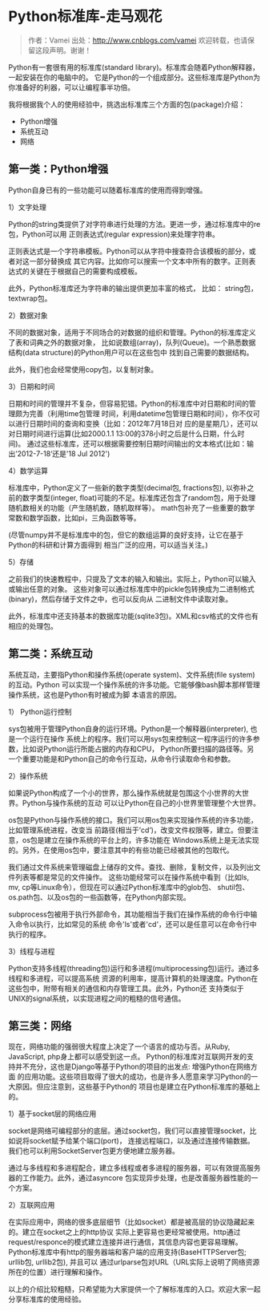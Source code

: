 # Python标准库-走马观花
> 作者：Vamei 出处：http://www.cnblogs.com/vamei 欢迎转载，也请保留这段声明。谢谢！

Python有一套很有用的标准库(standard library)。标准库会随着Python解释器，一起安装在你的电脑中的。
它是Python的一个组成部分。这些标准库是Python为你准备好的利器，可以让编程事半功倍。

我将根据我个人的使用经验中，挑选出标准库三个方面的包(package)介绍：
- Python增强
- 系统互动
- 网络

## 第一类：Python增强

Python自身已有的一些功能可以随着标准库的使用而得到增强。

1）文字处理

Python的string类提供了对字符串进行处理的方法。更进一步，通过标准库中的re包，Python可以用
正则表达式(regular expression)来处理字符串。

正则表达式是一个字符串模板。Python可以从字符中搜查符合该模板的部分，或者对这一部分替换成
其它内容。比如你可以搜索一个文本中所有的数字。正则表达式的关键在于根据自己的需要构成模板。

此外，Python标准库还为字符串的输出提供更加丰富的格式， 比如： string包，textwrap包。

2）数据对象

不同的数据对象，适用于不同场合的对数据的组织和管理。Python的标准库定义了表和词典之外的数据对象，
比如说数组(array)，队列(Queue)。一个熟悉数据结构(data structure)的Python用户可以在这些包中
找到自己需要的数据结构。

此外，我们也会经常使用copy包，以复制对象。

3）日期和时间

日期和时间的管理并不复杂，但容易犯错。Python的标准库中对日期和时间的管理颇为完善（利用time包管理
时间，利用datetime包管理日期和时间），你不仅可以进行日期时间的查询和变换（比如：2012年7月18日对
应的是星期几），还可以对日期时间进行运算(比如2000.1.1 13:00的378小时之后是什么日期，什么时间)。
通过这些标准库，还可以根据需要控制日期时间输出的文本格式(比如：输出’2012-7-18‘还是'18 Jul 2012')

4）数学运算

标准库中，Python定义了一些新的数字类型(decimal包, fractions包), 以弥补之前的数字类型(integer, 
float)可能的不足。标准库还包含了random包，用于处理随机数相关的功能（产生随机数，随机取样等）。
math包补充了一些重要的数学常数和数学函数，比如pi，三角函数等等。

(尽管numpy并不是标准库中的包，但它的数组运算的良好支持，让它在基于Python的科研和计算方面得到
相当广泛的应用，可以适当关注。)

5）存储

之前我们的快速教程中，只提及了文本的输入和输出。实际上，Python可以输入或输出任意的对象。
这些对象可以通过标准库中的pickle包转换成为二进制格式(binary)，然后存储于文件之中，也可以反向从
二进制文件中读取对象。

此外，标准库中还支持基本的数据库功能(sqlite3包)。XML和csv格式的文件也有相应的处理包。

## 第二类：系统互动

系统互动，主要指Python和操作系统(operate system)、文件系统(file system)的互动。Python
可以实现一个操作系统的许多功能。它能够像bash脚本那样管理操作系统，这也是Python有时被成为脚
本语言的原因。

1） Python运行控制

sys包被用于管理Python自身的运行环境。Python是一个解释器(interpreter), 也是一个运行在操作
系统上的程序。我们可以用sys包来控制这一程序运行的许多参数，比如说Python运行所能占据的内存和CPU， 
Python所要扫描的路径等。另一个重要功能是和Python自己的命令行互动，从命令行读取命令和参数。

2）操作系统

如果说Python构成了一个小的世界，那么操作系统就是包围这个小世界的大世界。Python与操作系统的互动
可以让Python在自己的小世界里管理整个大世界。

os包是Python与操作系统的接口。我们可以用os包来实现操作系统的许多功能，比如管理系统进程，改变当
前路径(相当于’cd‘)，改变文件权限等，建立。但要注意，os包是建立在操作系统的平台上的，许多功能在
Windows系统上是无法实现的。另外，在使用os包中，要注意其中的有些功能已经被其他的包取代。

我们通过文件系统来管理磁盘上储存的文件。查找、删除，复制文件，以及列出文件列表等都是常见的文件操作。
这些功能经常可以在操作系统中看到（比如ls, mv, cp等Linux命令），但现在可以通过Python标准库中的glob包、
shutil包、os.path包、以及os包的一些函数等，在Python内部实现。

subprocess包被用于执行外部命令，其功能相当于我们在操作系统的命令行中输入命令以执行，比如常见的系统
命令'ls'或者'cd'，还可以是任意可以在命令行中执行的程序。

3）线程与进程

Python支持多线程(threading包)运行和多进程(multiprocessing包)运行。通过多线程和多进程，可以提高系统
资源的利用率，提高计算机的处理速度。Python在这些包中，附带有相关的通信和内存管理工具。此外，Python还
支持类似于UNIX的signal系统，以实现进程之间的粗糙的信号通信。

## 第三类：网络

现在，网络功能的强弱很大程度上决定了一个语言的成功与否。从Ruby, JavaScript, php身上都可以感受到这一点。
Python的标准库对互联网开发的支持并不充分，这也是Django等基于Python的项目的出发点: 增强Python在网络方面
的应用功能。这些项目取得了很大的成功，也是许多人愿意来学习Python的一大原因。但应注意到，这些基于Python的
项目也是建立在Python标准库的基础上的。

1）基于socket层的网络应用

socket是网络可编程部分的底层。通过socket包，我们可以直接管理socket，比如说将socket赋予给某个端口(port)，
连接远程端口，以及通过连接传输数据。我们也可以利用SocketServer包更方便地建立服务器。

通过与多线程和多进程配合，建立多线程或者多进程的服务器，可以有效提高服务器的工作能力。此外，通过asyncore
包实现异步处理，也是改善服务器性能的一个方案。

2）互联网应用

在实际应用中，网络的很多底层细节（比如socket）都是被高层的协议隐藏起来的。建立在socket之上的http协议
实际上更容易也更经常被使用。http通过request/responce的模式建立连接并进行通信，其信息内容也更容易理解。
Python标准库中有http的服务器端和客户端的应用支持(BaseHTTPServer包; urllib包, urllib2包), 并且可以
通过urlparse包对URL（URL实际上说明了网络资源所在的位置）进行理解和操作。

 

以上的介绍比较粗糙，只希望能为大家提供一个了解标准库的入口。欢迎大家一起分享标准库的使用经验。